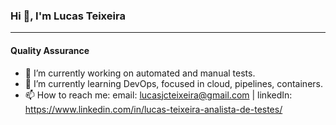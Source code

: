 ### Hi 👋, I'm Lucas Teixeira   
***  
#### Quality Assurance  

- 🔭 I’m currently working on automated and manual tests.
- 🌱 I’m currently learning DevOps, focused in cloud, pipelines, containers.
- 📫 How to reach me: email: lucasjcteixeira@gmail.com | linkedIn: https://www.linkedin.com/in/lucas-teixeira-analista-de-testes/

 
<!--
**lucasjct/lucasjct** is a ✨ _special_ ✨ repository because its `README.md` (this file) appears on your GitHub profile.

Here are some ideas to get you started:

- 🔭 I’m currently working on ...
- 🌱 I’m currently learning ...
- 👯 I’m looking to collaborate on ...
- 🤔 I’m looking for help with ...
- 💬 Ask me about ...
- 📫 How to reach me: ...
- 😄 Pronouns: ...
- ⚡ Fun fact: ...
-->
